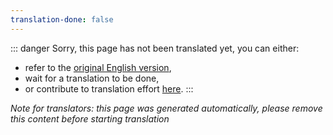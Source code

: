 ```yaml
---
translation-done: false
---
```

::: danger
Sorry, this page has not been translated yet, you can either:
- refer to the [original English version](<../../mapping/basic-mapping.md>),
- wait for a translation to be done,
- or contribute to translation effort [here](https://github.com/bsmg/wiki).
:::

_Note for translators: this page was generated automatically, please remove this content before starting translation_
